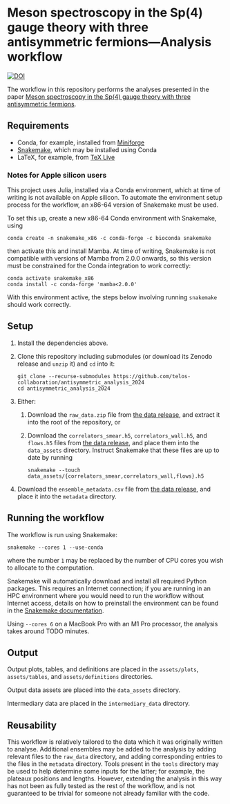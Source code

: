 # Meson spectroscopy in the Sp(4) gauge theory with three antisymmetric fermions&mdash;Analysis workflow

[![DOI](https://zenodo.org/badge/DOI/10.5281/zenodo.13819431.svg)](https://doi.org/10.5281/zenodo.13819431)

The workflow in this repository performs
the analyses presented in the paper
[Meson spectroscopy in the Sp(4) gauge theory with three antisymmetric fermions][paper].

## Requirements

- Conda, for example, installed from [Miniforge][miniforge]
- [Snakemake][snakemake], which may be installed using Conda
- LaTeX, for example, from [TeX Live][texlive]

### Notes for Apple silicon users

This project uses Julia,
installed via a Conda environment,
which at time of writing is not available on Apple silicon.
To automate the environment setup process for the workflow,
an x86-64 version of Snakemake must be used.

To set this up,
create a new x86-64 Conda environment with Snakemake,
using

``` shellsession
conda create -n snakemake_x86 -c conda-forge -c bioconda snakemake
```

then activate this and install Mamba.
At time of writing,
Snakemake is not compatible with versions of Mamba from 2.0.0 onwards,
so this version must be constrained for the Conda integration to work correctly:

``` shellsession
conda activate snakemake_x86
conda install -c conda-forge 'mamba<2.0.0'
```

With this environment active,
the steps below involving running `snakemake` should work correctly.

## Setup

1. Install the dependencies above.
2. Clone this repository including submodules
   (or download its Zenodo release and `unzip` it)
   and `cd` into it:

   ```shellsession
   git clone --recurse-submodules https://github.com/telos-collaboration/antisymmetric_analysis_2024
   cd antisymmetric_analysis_2024
   ```

3. Either:

    1. Download the `raw_data.zip` file from [the data release][datarelease],
       and extract it into the root of the repository,
       or
    2. Download the `correlators_smear.h5`,
       `correlators_wall.h5`,
       and `flows.h5`
       files from [the data release][datarelease],
       and place them into the `data_assets` directory.
       Instruct Snakemake that these files are up to date
       by running

       ```shellsession
       snakemake --touch data_assets/{correlators_smear,correlators_wall,flows}.h5
       ```

4. Download the `ensemble_metadata.csv` file from [the data release][datarelease],
   and place it into the `metadata` directory.

## Running the workflow

The workflow is run using Snakemake:

``` shellsession
snakemake --cores 1 --use-conda
```

where the number `1`
may be replaced by
the number of CPU cores you wish to allocate to the computation.

Snakemake will automatically download and install
all required Python packages.
This requires an Internet connection;
if you are running in an HPC environment where you would need
to run the workflow without Internet access,
details on how to preinstall the environment
can be found in the [Snakemake documentation][snakemake-conda].

Using `--cores 6` on a MacBook Pro with an M1 Pro processor,
the analysis takes around TODO minutes.

## Output

Output plots, tables, and definitions
are placed in the `assets/plots`, `assets/tables`, and `assets/definitions` directories.

Output data assets are placed into the `data_assets` directory.

Intermediary data are placed in the `intermediary_data` directory.

## Reusability

This workflow is relatively tailored to the data
which it was originally written to analyse.
Additional ensembles may be added to the analysis
by adding relevant files to the `raw_data` directory,
and adding corresponding entries to the files in the `metadata` directory.
Tools present in the `tools` directory may be used
to help determine some inputs for the latter;
for example,
the plateaux positions and lengths.
However,
extending the analysis in this way
has not been as fully tested as the rest of the workflow,
and is not guaranteed to be trivial for someone not already familiar with the code.

[datarelease]: https://doi.org/10.5281/zenodo.13819562
[miniforge]: https://github.com/conda-forge/miniforge
[paper]: TODO
[snakemake]: https://snakemake.github.io
[snakemake-conda]: https://snakemake.readthedocs.io/en/stable/snakefiles/deployment.html
[texlive]: https://tug.org/texlive/
